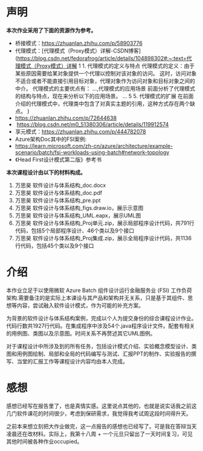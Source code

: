 # 声明

**本次作业采用了下面的资源作为参考。**

- 桥接模式：https://zhuanlan.zhihu.com/p/58903776
- 代理模式：[代理模式（Proxy模式）详解-CSDN博客](https://blog.csdn.net/fedorafrog/article/details/104898302#:~:text=代理模式（Proxy模式）详解 1 1. 代理模式的定义与特点 代理模式的定义：由于某些原因需要给某对象提供一个代理以控制对该对象的访问。 这时，访问对象不适合或者不能直接引用目标对象，代理对象作为访问对象和目标对象之间的中介。 代理模式的主要优点有： ...,代理模式的应用场景 前面分析了代理模式的结构与特点，现在来分析以下的应用场景。 ... 5 5. 代理模式的扩展 在前面介绍的代理模式中，代理类中包含了对真实主题的引用，这种方式存在两个缺点。 )
- https://zhuanlan.zhihu.com/p/72644638
- ​     https://blog.csdn.net/m0_51380306/article/details/119912574
- 享元模式：https://zhuanlan.zhihu.com/p/444782078
- Azure架构Doc其中的FSI案例: 
- https://learn.microsoft.com/zh-cn/azure/architecture/example-scenario/batch/fsi-workloads-using-batch#network-topology
- 《Head First设计模式第二版》参考书

**本次课程设计由以下的材料构成。**

1. 万思昊 软件设计与体系结构_doc.docx
2. 万思昊 软件设计与体系结构_doc.pdf
3. 万思昊 软件设计与体系结构_pre.ppt
4. 万思昊 软件设计与体系结构_figs.draw.io，展示示意图
5. 万思昊 软件设计与体系结构_UML.eapx，展示UML图
6. 万思昊 软件设计与体系结构_Proj单元.zip，展示局部程序设计代码，共791行代码，包括5个局部程序设计、46个类以及9个接口
7. 万思昊 软件设计与体系结构_Proj集成.zip，展示全局程序设计代码，共1136行代码，包括45个类以及9个接口

# 介绍

本作业立足于以使用微软 Azure Batch 组件设计运行金融服务业 (FSI) 工作负荷架构.需要备注的是实际上本课设与其产品和架构并无关系，只是基于其组件、思想等内容，尝试融入软件设计模式，作为可能的补充方案。

为背景的软件设计与体系结构案例，完成以个人为提交身份的综合课程设计作业。代码行数共1927行代码。在集成程序中涉及54个.java程序设计文件。配套有相关的用例图、类图以及示意图。时间关系不再赘述其它UML图例。

对于课程设计中所涉及到的所有任务，包括设计模式介绍、实验概念模型设计、类图和用例图绘制、局部和全局的代码编写与测试、汇报PPT的制作、实验报告的撰写、当堂的汇报工作等课程设计内容均由本人完成。

# 感想

感想已经写在报告里了，也是真情实感。这里说点其他的，也就是说实话我之前这几门软件课花的时间很少，考虑到保研需求，我觉得我考试周这段时间得升天。

之前本来想立刻把大作业做完，这一点报告的感想也已经写了。可是我在答辩当天凌晨还在改材料。实际上，我第十八周 + 一个元旦只留出了一天时间复习，可见其他时间被各种作业occupied。
